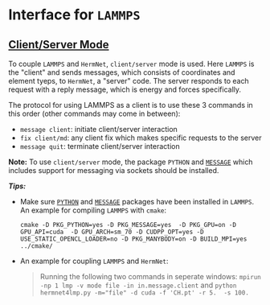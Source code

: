 # Interface for `LAMMPS`
## [Client/Server Mode](https://lammps.sandia.gov/doc/Howto_client_server.html)
To couple `LAMMPS` and `HermNet`, `client/server` mode is used. Here `LAMMPS` is the "client" and sends messages, which consists of coordinates and element tyeps, to `HermNet`, a "server" code. The server responds to each request with a reply message, which is energy and forces specifically.

The protocol for using LAMMPS as a client is to use these 3 commands in this order (other commands may come in between):
* `message client`: initiate client/server interaction
* `fix client/md`: any client fix which makes specific requests to the server
* `message quit`: terminate client/server interaction

**Note:** To use `client/server` mode, the package `PYTHON` and [`MESSAGE`](https://lammps.sandia.gov/doc/Build_extras.html#message) which includes support for messaging via sockets should be installed.

***Tips:***
* Make sure [`PYTHON`](https://lammps.sandia.gov/doc/Build_extras.html#python-package) and [`MESSAGE`](https://lammps.sandia.gov/doc/Build_extras.html#message) packages have been installed in `LAMMPS`. An example for compiling `LAMMPS` with `cmake`: 
  ```
  cmake -D PKG_PYTHON=yes -D PKG_MESSAGE=yes  -D PKG_GPU=on -D GPU_API=cuda  -D GPU_ARCH=sm_70 -D CUDPP_OPT=yes -D USE_STATIC_OPENCL_LOADER=no -D PKG_MANYBODY=on -D BUILD_MPI=yes ../cmake/
  ```
* An example for coupling `LAMMPS` and `HermNet`:
    > Running the following two commands in seperate windows:
      `mpirun -np 1 lmp -v mode file -in in.message.client` and
      `python hermnet4lmp.py -m="file" -d cuda -f 'CH.pt' -r 5.  -s 100.`